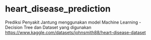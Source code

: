 # heart_disease_prediction
Prediksi Penyakit Jantung menggunakan model Machine Learning - Decision Tree dan Dataset yang digunakan https://www.kaggle.com/datasets/johnsmith88/heart-disease-dataset 
